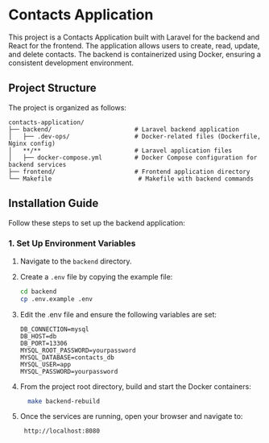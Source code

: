 # Contacts Application

This project is a Contacts Application built with Laravel for the backend and  React for the frontend. The application allows users to create, read, update, and delete contacts. The backend is containerized using Docker, ensuring a consistent development environment.

## Project Structure

The project is organized as follows:

```plaintext
contacts-application/
├── backend/                       # Laravel backend application
│   ├── .dev-ops/                  # Docker-related files (Dockerfile, Nginx config)
│   **/**                          # Laravel application files
│   ├── docker-compose.yml         # Docker Compose configuration for backend services
├── frontend/                      # Frontend application directory
└── Makefile                        # Makefile with backend commands
```

## Installation Guide

Follow these steps to set up the backend application:

### 1. Set Up Environment Variables

1. Navigate to the `backend` directory.
2. Create a `.env` file by copying the example file:
    ```bash
    cd backend
    cp .env.example .env
    ```
3. Edit the .env file and ensure the following variables are set:
    ```
    DB_CONNECTION=mysql
    DB_HOST=db
    DB_PORT=13306
    MYSQL_ROOT_PASSWORD=yourpassword
    MYSQL_DATABASE=contacts_db
    MYSQL_USER=app
    MYSQL_PASSWORD=yourpassword
    ```

4. From the project root directory, build and start the Docker containers:
    ```bash
      make backend-rebuild
    ```
5. Once the services are running, open your browser and navigate to:
   ```
    http://localhost:8080
   ```